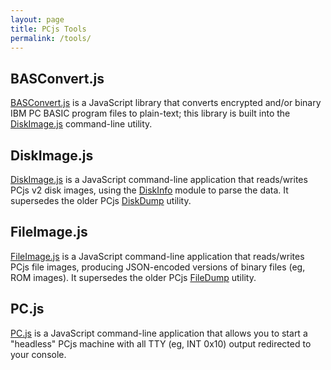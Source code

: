 ```yaml
---
layout: page
title: PCjs Tools
permalink: /tools/
---
```


## BASConvert.js

[BASConvert.js](basconvert/) is a JavaScript library that converts encrypted and/or binary IBM PC BASIC program files to plain-text; this library is built into the [DiskImage.js](diskimage/) command-line utility.

## DiskImage.js

[DiskImage.js](diskimage/) is a JavaScript command-line application that reads/writes PCjs v2 disk images, using the [DiskInfo](../machines/pcx86/modules/v3/diskinfo.js) module to parse the data.  It supersedes the older PCjs [DiskDump](old/diskdump/) utility.

## FileImage.js

[FileImage.js](fileimage/) is a JavaScript command-line application that reads/writes PCjs file images, producing JSON-encoded versions of binary files (eg, ROM images).  It supersedes the older PCjs [FileDump](old/filedump/) utility.

## PC.js

[PC.js](pcjs/) is a JavaScript command-line application that allows you to start a "headless" PCjs machine with all TTY (eg, INT 0x10) output redirected to your console.

